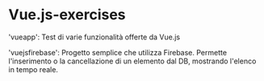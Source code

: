 # Vue.js-exercises

'vueapp': Test di varie funzionalità offerte da Vue.js

'vuejsfirebase': Progetto semplice che utilizza Firebase. Permette l'inserimento o la cancellazione di un elemento dal DB, mostrando l'elenco in tempo reale.

